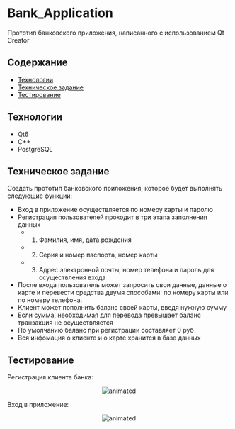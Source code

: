 # Bank_Application
Прототип банковского приложения, написанного c использованием Qt Creator

## Содержание
- [Технологии](#технологии)
- [Техническое задание](#техническое-задание)
- [Тестирование](#тестирование)


## Технологии
*  Qt6
* C++
* PostgreSQL

## Техническое задание
Создать прототип банковского приложения, которое будет выполнять следующие функции:

* Вход в приложение осуществляется по номеру карты и паролю
* Регистрация пользователей проходит в три этапа заполнения данных
   - 1) Фамилия, имя, дата рождения
   - 2) Серия и номер паспорта, номер карты
   - 3) Адрес электронной почты, номер телефона и пароль для осуществления входа
* После входа пользователь может запросить свои данные, данные о карте и перевести средства двумя способами: по номеру карты или по номеру телефона.
* Клиент может пополнить баланс своей карты, введя нужную сумму
* Если сумма, необходимая для перевода превышает баланс транзакция не осуществляется
* По умолчанию баланс при регистрации составляет 0 руб
* Вся инфомация о клиенте и о карте хранится в базе данных


## Тестирование

<p>Регистрация клиента банка:</p>

<p align="center">
  <img src="https://github.com/ShkvarunDM/Bank_Application/assets/103378631/47b7fea0-b3ef-4b1c-a70c-46bc4da36136" alt="animated" >
</p>

<p>Вход в приложение:</p>

<p align="center">
  <img src="https://github.com/ShkvarunDM/Bank_Application/assets/103378631/ae0634e3-caad-4c55-ad19-b7d8a3cacddf" alt="animated" >
</p>



